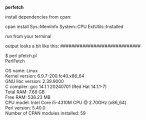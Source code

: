 **perfetch**

install dependencies from cpan:

cpan install Sys::MemInfo System::CPU ExtUtils::Installed

run from your terminal

output looks a bit like this:
#############################

$ perl pfetch.pl   
PerlFetch  

OS name: Linux  
Kernel version: 6.9.7-200.fc40.x86_64  
GNU libc version: 2.39.9000  
C compiler: gcc 14.1.1 20240701 (Red Hat 14.1.1-7)  
Total RAM: 7.66 GB  
Free RAM: 538.23 MB  
CPU model: Intel Core i5-4310M CPU @ 2.70GHz (x86_64)  
Perl version: 5.40.0  
Number of CPAN modules installed: 59  

